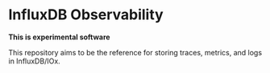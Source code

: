 # InfluxDB Observability

**This is experimental software**

This repository aims to be the reference for storing traces, metrics, and logs in InfluxDB/IOx.
